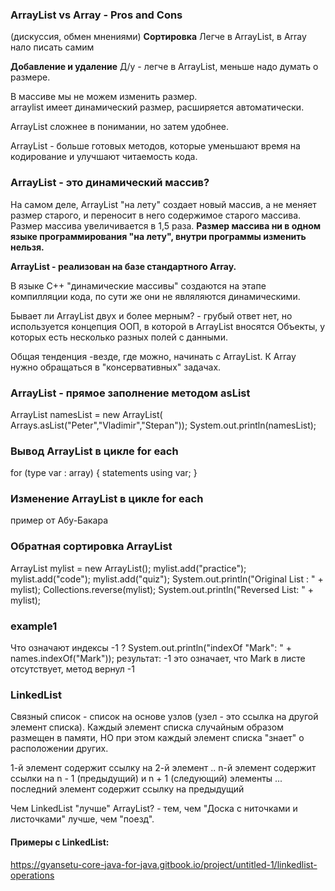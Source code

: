 ### ArrayList vs Array - Pros and Cons
(дискуссия, обмен мнениями)
**Сортировка**
Легче в ArrayList, в Array нало писать самим

**Добавление и удаление**
Д/у - легче в ArrayList, меньше надо думать о размере.

В массиве мы не можем изменить размер.  
arraylist имеет динамический размер, расширяется автоматически.

ArrayList cложнее в понимании, но затем удобнее.

ArrayList - больше готовых методов, которые уменьшают время на кодирование и
улучшают читаемость кода.

### ArrayList - это динамический массив?
На самом деле, ArrayList "на лету" создает новый массив, а не меняет размер старого,
и переносит в него содержимое старого массива.
Размер массива увеличивается в 1,5 раза.
**Размер массива ни в одном языке программирования "на лету", внутри программы
изменить нельзя.**

**ArrayList - реализован на базе стандартного Array.** 

В языке C++ "динамические массивы" создаются на этапе компилляции кода, 
по сути же они не являляются динамическими.

Бывает ли ArrayList двух и более мерным? - грубый ответ нет, но используется концепция ООП,
в которой в ArrayList вносятся Объекты, у которых есть несколько разных полей с данными.

Общая тенденция -везде, где можно, начинать с ArrayList. К Array нужно обращаться 
в "консервативных" задачах.

### ArrayList - прямое заполнение методом asList
ArrayList<String> namesList = new ArrayList<String>(
    Arrays.asList("Peter","Vladimir","Stepan"));
System.out.println(namesList);


### Вывод ArrayList в цикле for each
for (type var : array) {
    statements using var;
    }

### Изменение ArrayList в цикле for each
пример от Абу-Бакара

### Обратная сортировка ArrayList
ArrayList<String> mylist = new ArrayList<String>();
    mylist.add("practice");
    mylist.add("code");
    mylist.add("quiz");
System.out.println("Original List : " + mylist);
Collections.reverse(mylist);
System.out.println("Reversed List: " + mylist);

### example1
Что означают индексы -1 ?
System.out.println("indexOf \"Mark\": " + names.indexOf("Mark"));
результат: -1 это означает, что Mark в листе отсутствует, метод вернул -1 

### LinkedList
Связный список - список на основе узлов (узел - это ссылка на другой элемент списка).
Каждый элемент списка случайным образом размещен в памяти, 
НО при этом каждый элемент списка "знает" о расположении других.

1-й элемент содержит ссылку на 2-й элемент 
..
n-й элемент содержит ссылки на n - 1 (предыдущий) и n + 1 (следующий) элементы
...
последний элемент содержит ссылку на предыдущий

Чем LinkedList "лучше" ArrayList? - тем, 
чем "Доска с ниточками и листочками" лучше, чем "поезд".

#### Примеры с LinkedList:
https://gyansetu-core-java-for-java.gitbook.io/project/untitled-1/linkedlist-operations 